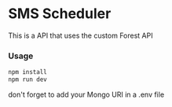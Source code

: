 # SMS Scheduler

This is a API that uses the custom Forest API

### Usage

```bash
npm install
npm run dev
```

don't forget to add your Mongo URI in a .env file
